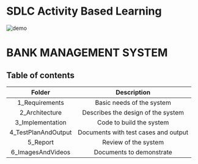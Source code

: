# SDLC Activity Based Learning
![demo](https://zybermedia.net/wp-content/uploads/2019/07/banking.jpg)
# BANK MANAGEMENT SYSTEM
## Table of contents
|Folder|Description|
|:---:|:---:|
|1_Requirements|Basic needs of the system|
|2_Architecture|Describes the design of the system|
|3_Implementation|Code to build the system|
|4_TestPlanAndOutput|Documents with test cases and output|
|5_Report|Review of the system|
|6_ImagesAndVideos|Documents to demonstrate|

